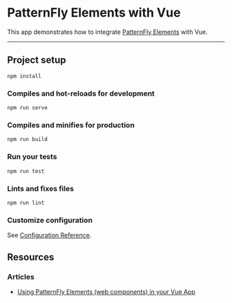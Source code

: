 # PatternFly Elements with Vue

This app demonstrates how to integrate [PatternFly Elements](https://patternflyelements.org) with Vue.

---------

## Project setup
```
npm install
```

### Compiles and hot-reloads for development
```
npm run serve
```

### Compiles and minifies for production
```
npm run build
```

### Run your tests
```
npm run test
```

### Lints and fixes files
```
npm run lint
```

### Customize configuration
See [Configuration Reference](https://cli.vuejs.org/config/).

## Resources
### Articles
- [Using PatternFly Elements (web components) in your Vue App](https://medium.com/patternfly-elements/using-patternfly-elements-web-components-in-your-vue-app-340fc9a9d7e)
